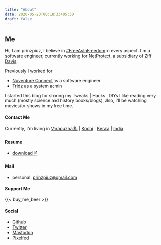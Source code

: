 ```yaml
---
title: "About"
date: 2020-05-23T00:18:33+05:30
draft: false
---
```


## Me

Hi, I am prinzpiuz, I believe in [#FreeAsInFreedom]() in every aspect.
I'm a software engineer, currently working for [NetProtect](https://netprotect.com/), a subsidiary of [Ziff Davis](https://www.ziffdavis.com/).

Previously I worked for

- [Nuventure Connect](https://nuventure.in/) as a software engineer
- [Tridz](https://tridz.com/) as a system admin

I started this blog for sharing my Tweaks | Hacks | DIYs
I like reading very much (mostly science and history books/blogs),
also, I'll be watching movies/tv-shows in my free time.

#### Contact Me

Currently, I'm living in [Varapuzha🏝️](https://en.wikipedia.org/wiki/Varappuzha) | [Kochi](https://en.wikipedia.org/wiki/Ernakulam_district) | [Kerala](https://en.wikipedia.org/wiki/Kerala) | [India](https://en.wikipedia.org/wiki/India)

#### Resume

- [download 🖹](/download/cv.pdf)

#### Mail

- personal: <prinzpiuz@gmail.com>

#### Support Me

{{< buy_me_beer >}}

#### Social

- [Github](http://github.com/prinzpiuz)
- [Twitter](https://twitter.com/prinzpiuz/)
- [Mastodon](https://aana.site/@prinzpiuz)
- [Pixelfed](https://pixelfed.social/prinzpiuz)
